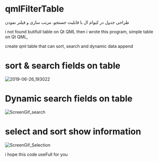# qmlFilterTable

طراحی جدول در کیوام ال با قابلیت  جستجو، مرتب سازی و فیلتر نمودن


i not found butifull table on Qt QML then i wrote this program, simple table on Qt QML,

create qml table that can sort, search and dynamic data append

# sort & search fields on table

![2019-06-26_193022](https://user-images.githubusercontent.com/47794289/60234783-cbad9300-98ba-11e9-844e-bed964076c8c.png)

# Dynamic search fields on table

![ScreenGif_search](https://user-images.githubusercontent.com/47794289/60348214-56ce7c00-99d4-11e9-9c44-ded8d11c4082.gif)

# select  and sort  show information

![ScreenGif_Selection](https://user-images.githubusercontent.com/47794289/60348298-81b8d000-99d4-11e9-9016-cce94b74e8ce.gif)

i hope this code useFull for you

